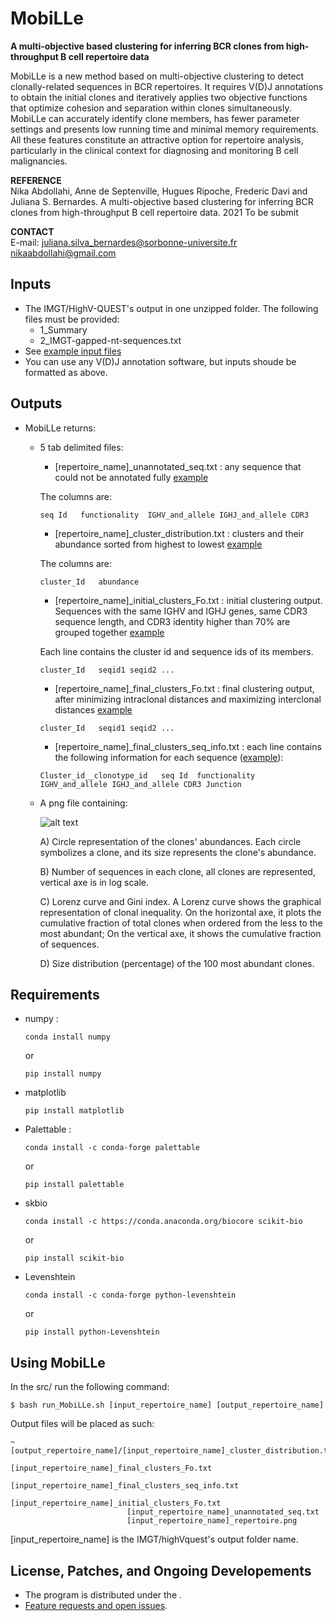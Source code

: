 # MobiLLe

**A multi-objective based clustering for inferring BCR clones from high-throughput B cell repertoire data**

MobiLLe is a new method based on multi-objective clustering to detect clonally-related  sequences in BCR repertoires. It requires V(D)J annotations to obtain the initial clones and iteratively applies two objective functions that optimize cohesion and separation within clones simultaneously. 
MobiLLe can accurately identify clone members, has fewer parameter settings and presents low running time and minimal memory requirements. 
All these features constitute an attractive option for repertoire analysis, particularly in the clinical context for diagnosing and monitoring B cell malignancies.

**REFERENCE**  
Nika Abdollahi, Anne de Septenville, Hugues Ripoche,  Frederic Davi and Juliana S. Bernardes. A multi-objective based clustering for inferring BCR clones from high-throughput B cell repertoire data. 2021 To be submit

**CONTACT**  
  E-mail: 
  juliana.silva_bernardes@sorbonne-universite.fr 
  nikaabdollahi@gmail.com 
  
## Inputs
 
  * The IMGT/HighV-QUEST's output in one unzipped folder.
    The following files must be provided:
    * 1_Summary
    * 2_IMGT-gapped-nt-sequences.txt
  * See [example input files](https://github.com/julibinho/MobiLLe/Data/Real_datasets/IMGT_highvquest_output/toy_dataset)
  * You can use any V(D)J annotation software, but inputs shoude be formatted as above.

## Outputs

  * MobiLLe returns:

    - 5 tab delimited files:

      * [repertoire_name]\_unannotated_seq.txt : any sequence that could not be annotated fully [example](https://github.com/julibinho/MobiLLe/Data/Real_datasets/MobiLLe_output/toy_dataset/toy_dataset_unannotated_seq.txt)

      The columns are:
      ```
      seq Id   functionality  IGHV_and_allele IGHJ_and_allele CDR3
      ```
      * [repertoire_name]\_cluster_distribution.txt : clusters and their abundance sorted from highest to lowest [example](https://github.com/julibinho/MobiLLe/Data/Real_datasets/MobiLLe_output/toy_dataset/toy_dataset_cluster_distribution.txt)

      The columns are:
      ```
      cluster_Id   abundance
      ```

      * [repertoire_name]\_initial_clusters_Fo.txt : initial clustering output. Sequences with the same IGHV and IGHJ genes, same CDR3 sequence length, and CDR3 identity higher than 70% are grouped together [example](https://github.com/julibinho/MobiLLe/Data/Real_datasets/MobiLLe_output/toy_dataset/toy_dataset_initial_clusters_Fo.txt)

      Each line contains the cluster id and sequence ids of its members.
      ```
      cluster_Id   seqid1 seqid2 ...
      ```
      * [repertoire_name]\_final_clusters_Fo.txt : final clustering output, after minimizing intraclonal distances and maximizing interclonal distances [example](https://github.com/julibinho/MobiLLe/Data/Real_datasets/MobiLLe_output/toy_dataset/toy_dataset_final_clusters_Fo.txt)
      ```
      cluster_Id   seqid1 seqid2 ...
      ```
      * [repertoire_name]\_final_clusters_seq_info.txt : each line contains the following information for each sequence ([example](https://github.com/julibinho/MobiLLe/Data/Real_datasets/MobiLLe_output/toy_dataset/toy_dataset_final_clusters_seq_info.txt)):
      ```
      Cluster_id__clonotype_id   seq Id  functionality  IGHV_and_allele IGHJ_and_allele CDR3 Junction
      ```
      

    - A png file containing:

      ![alt text](https://github.com/julibinho/MobiLLe/Data/Real_datasets/MobiLLe_output/toy_dataset/toy_dataset_repertoire.png )

      A) Circle representation of the clones' abundances. Each circle symbolizes a clone, and its size represents the clone's abundance.

      B) Number of sequences in each clone, all clones are represented, vertical axe is in log scale.

      C) Lorenz curve and Gini index. A Lorenz curve shows the graphical representation of clonal inequality. On the horizontal axe, it plots the cumulative fraction of total clones when ordered from the less to the most abundant; On the vertical axe, it shows the cumulative fraction of sequences.

      D) Size distribution (percentage) of the 100 most abundant clones.
       
## Requirements 

  * numpy :
      ```
      conda install numpy
      ```
      or 
      ```
      pip install numpy
      ```

  * matplotlib
      ```
      pip install matplotlib
      ```
      
  * Palettable :
      ```
      conda install -c conda-forge palettable
      ```
      or
      ```
      pip install palettable
      ```

  * skbio
      ```
      conda install -c https://conda.anaconda.org/biocore scikit-bio
      ```
      or 
      ```
      pip install scikit-bio
      ```
  * Levenshtein
      ```
      conda install -c conda-forge python-levenshtein 
      ```
      or
      ```
      pip install python-Levenshtein
      ```


## Using MobiLLe 
  In the src/ run the following command:
  ```
  $ bash run_MobiLLe.sh [input_repertoire_name] [output_repertoire_name]
  ```
                      
  Output files will be placed as such:
  ```
  ~[output_repertoire_name]/[input_repertoire_name]_cluster_distribution.txt
                            [input_repertoire_name]_final_clusters_Fo.txt
                            [input_repertoire_name]_final_clusters_seq_info.txt
                            [input_repertoire_name]_initial_clusters_Fo.txt
                            [input_repertoire_name]_unannotated_seq.txt
                            [input_repertoire_name]_repertoire.png
 ```
 [input_repertoire_name] is the IMGT/highVquest's output folder name.

## License, Patches, and Ongoing Developements

  * The program is distributed under the .  
  * [Feature requests and open issues](https://github.com/julibinho/MobiLLe/issues).

